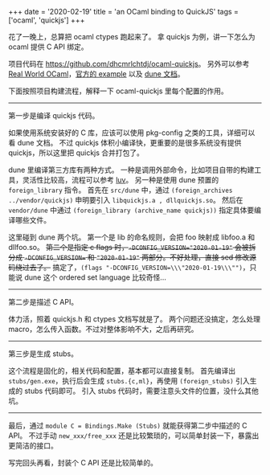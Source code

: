 +++
date = '2020-02-19'
title = 'an OCaml binding to QuickJS'
tags = ['ocaml', 'quickjs']
+++

花了一晚上，总算把 ocaml ctypes 跑起来了。
拿 quickjs 为例，讲一下怎么为 ocaml 提供 C API 绑定。

项目代码在 <https://github.com/dhcmrlchtdj/ocaml-quickjs>。
另外可以参考 [Real World OCaml](http://dev.realworldocaml.org/foreign-function-interface.html)，[官方的 example](https://github.com/ocamllabs/ocaml-ctypes/tree/master/examples) 以及 [dune 文档](https://dune.readthedocs.io)。

下面按照项目构建流程，解释一下 ocaml-quickjs 里每个配置的作用。

---

第一步是编译 quickjs 代码。

如果使用系统安装好的 C 库，应该可以使用 pkg-config 之类的工具，详细可以看 dune 文档。
不过 quickjs 体积小编译快，更重要的是很多系统没有提供 quickjs，所以这里把 quickjs 合并打包了。

dune 里编译第三方库有两种方式。
一种是调用外部命令，比如项目自带的构建工具，灵活性比较高，流程可以参考 [luv](https://github.com/aantron/luv)。
另一种是使用 dune 预置的 `foreign_library` 指令。
首先在 `src/dune` 中，通过 `(foreign_archives ../vendor/quickjs)` 申明要引入 `libquickjs.a , dllquickjs.so`。
然后在 `vendor/dune` 中通过 `(foreign_library (archive_name quickjs))` 指定具体要编译哪些文件。

这里碰到 dune 两个坑。
第一个是 lib 的命名规则，会把 foo 映射成 libfoo.a 和 dllfoo.so。
~~第二个是指定 c flags 时，`-DCONFIG_VERSION="2020-01-19"` 会被拆分成 `-DCONFIG_VERSION=` 和 `"2020-01-19"` 两部分。不好处理，直接 sed 修改源码绕过去了。~~
搞定了，`(flags "-DCONFIG_VERSION=\\\"2020-01-19\\\"")`，只能说 dune 这个 ordered set language 比较奇怪…

---

第二步是描述 C API。

体力活，照着 quickjs.h 和 ctypes 文档写就是了。
两个问题还没搞定，怎么处理 macro，怎么传入函数。不过对整体影响不大，之后再研究。

---

第三步是生成 stubs。

这个流程是固化的，相关代码和配置，基本都可以直接复制。
首先编译出 `stubs/gen.exe`，执行后会生成 `stubs.{c,ml}`，再使用 `(foreign_stubs)` 引入生成的 stubs 代码即可。
引入 stubs 代码时，需要注意头文件的位置，没什么其他坑。

---

最后，通过 `module C = Bindings.Make (Stubs)` 就能获得第二步中描述的 C API。
不过手动 `new_xxx/free_xxx` 还是比较繁琐的，可以简单封装一下，暴露出更简洁的接口。

写完回头再看，封装个 C API 还是比较简单的。
